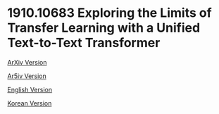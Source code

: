 # 1910.10683 Exploring the Limits of Transfer Learning with a Unified Text-to-Text Transformer

[ArXiv Version](https://arxiv.org/abs/1910.10683)

[Ar5iv Version](https://ar5iv.org/abs/1910.10683)

[English Version](https://raw.githack.com/kh-kim/arxiv-translator/master/papers/1910.10683/paper.en.html)

[Korean Version](https://raw.githack.com/kh-kim/arxiv-translator/master/papers/1910.10683/paper.ko.html)